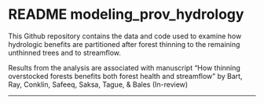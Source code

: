 # README modeling_prov_hydrology

This Github repository contains the data and code used to examine how hydrologic benefits are partitioned after forest thinning to the remaining unthinned trees and to streamflow.

Results from the analysis are associated with manuscript “How thinning overstocked forests benefits both forest health and streamflow” by Bart, Ray, Conklin, Safeeq, Saksa, Tague, & Bales (In-review)

---


